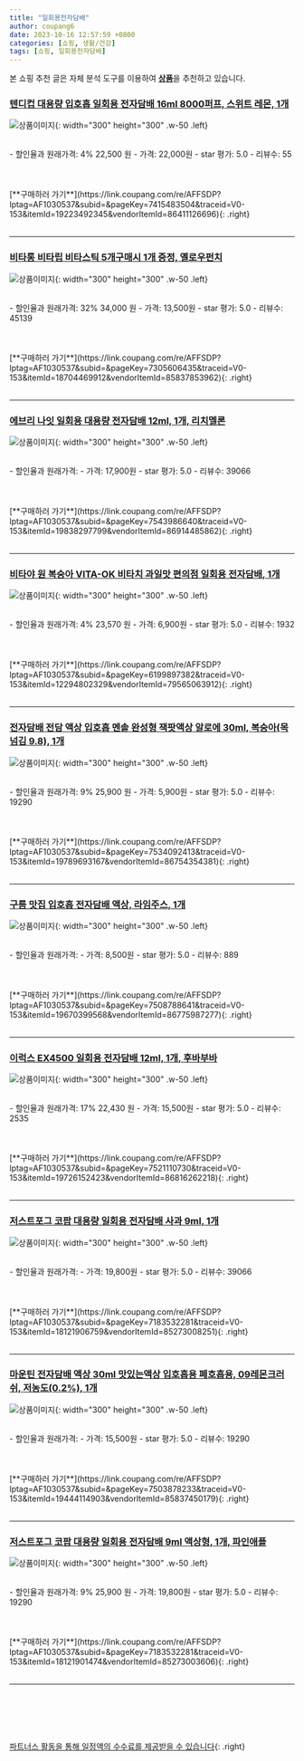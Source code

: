 ```yaml
---
title: "일회용전자담배"
author: coupang6
date: 2023-10-16 12:57:59 +0800
categories: [쇼핑, 생활/건강]
tags: [쇼핑, 일회용전자담배]
---
```


본 쇼핑 추천 글은 자체 분석 도구를 이용하여 [**상품**](https://link.coupang.com/a/bao1ui)을 추천하고 있습니다.

### [텐디컵 대용량 입호흡 일회용 전자담배 16ml 8000퍼프, 스위트 레몬, 1개](https://link.coupang.com/re/AFFSDP?lptag=AF1030537&subid=&pageKey=7415483504&traceid=V0-153&itemId=19223492345&vendorItemId=86411126696)

![상품이미지](https://img1a.coupangcdn.com/image/coupang/list/adultProduct_plp.png){: width="300" height="300" .w-50 .left}


<br>
- 할인율과 원래가격: 4%  22,500   원
- 가격: 22,000원
- star 평가: 5.0
- 리뷰수: 55
<br>
<br>
<br>
<br>
[**구매하러 가기**](https://link.coupang.com/re/AFFSDP?lptag=AF1030537&subid=&pageKey=7415483504&traceid=V0-153&itemId=19223492345&vendorItemId=86411126696){: .right}
<br>
<br>

---

### [비타롱 비타립 비타스틱 5개구매시 1개 증정, 옐로우펀치](https://link.coupang.com/re/AFFSDP?lptag=AF1030537&subid=&pageKey=7305606435&traceid=V0-153&itemId=18704469912&vendorItemId=85837853962)

![상품이미지](https://img1a.coupangcdn.com/image/coupang/list/adultProduct_plp.png){: width="300" height="300" .w-50 .left}


<br>
- 할인율과 원래가격: 32%  34,000   원
- 가격: 13,500원
- star 평가: 5.0
- 리뷰수: 45139
<br>
<br>
<br>
<br>
[**구매하러 가기**](https://link.coupang.com/re/AFFSDP?lptag=AF1030537&subid=&pageKey=7305606435&traceid=V0-153&itemId=18704469912&vendorItemId=85837853962){: .right}
<br>
<br>

---

### [에브리 나잇 일회용 대용량 전자담배 12ml, 1개, 리치멜론](https://link.coupang.com/re/AFFSDP?lptag=AF1030537&subid=&pageKey=7543986640&traceid=V0-153&itemId=19838297799&vendorItemId=86914485862)

![상품이미지](https://img1a.coupangcdn.com/image/coupang/list/adultProduct_plp.png){: width="300" height="300" .w-50 .left}


<br>
- 할인율과 원래가격: 
- 가격: 17,900원
- star 평가: 5.0
- 리뷰수: 39066
<br>
<br>
<br>
<br>
[**구매하러 가기**](https://link.coupang.com/re/AFFSDP?lptag=AF1030537&subid=&pageKey=7543986640&traceid=V0-153&itemId=19838297799&vendorItemId=86914485862){: .right}
<br>
<br>

---

### [비타야 원 복숭아 VITA-OK 비타치 과일맛 편의점 일회용 전자담배, 1개](https://link.coupang.com/re/AFFSDP?lptag=AF1030537&subid=&pageKey=6199897382&traceid=V0-153&itemId=12294802329&vendorItemId=79565063912)

![상품이미지](https://img1a.coupangcdn.com/image/coupang/list/adultProduct_plp.png){: width="300" height="300" .w-50 .left}


<br>
- 할인율과 원래가격: 4%  23,570   원
- 가격: 6,900원
- star 평가: 5.0
- 리뷰수: 1932
<br>
<br>
<br>
<br>
[**구매하러 가기**](https://link.coupang.com/re/AFFSDP?lptag=AF1030537&subid=&pageKey=6199897382&traceid=V0-153&itemId=12294802329&vendorItemId=79565063912){: .right}
<br>
<br>

---

### [전자담배 전담 액상 입호흡 멘솔 완성형 잭팟액상 알로에 30ml, 복숭아(목넘김 9.8), 1개](https://link.coupang.com/re/AFFSDP?lptag=AF1030537&subid=&pageKey=7534092413&traceid=V0-153&itemId=19789693167&vendorItemId=86754354381)

![상품이미지](https://img1a.coupangcdn.com/image/coupang/list/adultProduct_plp.png){: width="300" height="300" .w-50 .left}


<br>
- 할인율과 원래가격: 9%  25,900   원
- 가격: 5,900원
- star 평가: 5.0
- 리뷰수: 19290
<br>
<br>
<br>
<br>
[**구매하러 가기**](https://link.coupang.com/re/AFFSDP?lptag=AF1030537&subid=&pageKey=7534092413&traceid=V0-153&itemId=19789693167&vendorItemId=86754354381){: .right}
<br>
<br>

---

### [구름 맛집 입호흡 전자담배 액상, 라임주스, 1개](https://link.coupang.com/re/AFFSDP?lptag=AF1030537&subid=&pageKey=7508788641&traceid=V0-153&itemId=19670399568&vendorItemId=86775987277)

![상품이미지](https://img1a.coupangcdn.com/image/coupang/list/adultProduct_plp.png){: width="300" height="300" .w-50 .left}


<br>
- 할인율과 원래가격: 
- 가격: 8,500원
- star 평가: 5.0
- 리뷰수: 889
<br>
<br>
<br>
<br>
[**구매하러 가기**](https://link.coupang.com/re/AFFSDP?lptag=AF1030537&subid=&pageKey=7508788641&traceid=V0-153&itemId=19670399568&vendorItemId=86775987277){: .right}
<br>
<br>

---

### [이럭스 EX4500 일회용 전자담배 12ml, 1개, 후바부바](https://link.coupang.com/re/AFFSDP?lptag=AF1030537&subid=&pageKey=7521110730&traceid=V0-153&itemId=19726152423&vendorItemId=86816262218)

![상품이미지](https://img1a.coupangcdn.com/image/coupang/list/adultProduct_plp.png){: width="300" height="300" .w-50 .left}


<br>
- 할인율과 원래가격: 17%  22,430   원
- 가격: 15,500원
- star 평가: 5.0
- 리뷰수: 2535
<br>
<br>
<br>
<br>
[**구매하러 가기**](https://link.coupang.com/re/AFFSDP?lptag=AF1030537&subid=&pageKey=7521110730&traceid=V0-153&itemId=19726152423&vendorItemId=86816262218){: .right}
<br>
<br>

---

### [저스트포그 코팝 대용량 일회용 전자담배 사과 9ml, 1개](https://link.coupang.com/re/AFFSDP?lptag=AF1030537&subid=&pageKey=7183532281&traceid=V0-153&itemId=18121906759&vendorItemId=85273008251)

![상품이미지](https://img1a.coupangcdn.com/image/coupang/list/adultProduct_plp.png){: width="300" height="300" .w-50 .left}


<br>
- 할인율과 원래가격: 
- 가격: 19,800원
- star 평가: 5.0
- 리뷰수: 39066
<br>
<br>
<br>
<br>
[**구매하러 가기**](https://link.coupang.com/re/AFFSDP?lptag=AF1030537&subid=&pageKey=7183532281&traceid=V0-153&itemId=18121906759&vendorItemId=85273008251){: .right}
<br>
<br>

---

### [마운틴 전자담배 액상 30ml 맛있는액상 입호흡용 폐호흡용, 09레몬크러쉬, 저농도(0.2%), 1개](https://link.coupang.com/re/AFFSDP?lptag=AF1030537&subid=&pageKey=7503878233&traceid=V0-153&itemId=19444114903&vendorItemId=85837450179)

![상품이미지](https://img1a.coupangcdn.com/image/coupang/list/adultProduct_plp.png){: width="300" height="300" .w-50 .left}


<br>
- 할인율과 원래가격: 
- 가격: 15,500원
- star 평가: 5.0
- 리뷰수: 19290
<br>
<br>
<br>
<br>
[**구매하러 가기**](https://link.coupang.com/re/AFFSDP?lptag=AF1030537&subid=&pageKey=7503878233&traceid=V0-153&itemId=19444114903&vendorItemId=85837450179){: .right}
<br>
<br>

---

### [저스트포그 코팝 대용량 일회용 전자담배 9ml 액상형, 1개, 파인애플](https://link.coupang.com/re/AFFSDP?lptag=AF1030537&subid=&pageKey=7183532281&traceid=V0-153&itemId=18121901474&vendorItemId=85273003606)

![상품이미지](https://img1a.coupangcdn.com/image/coupang/list/adultProduct_plp.png){: width="300" height="300" .w-50 .left}


<br>
- 할인율과 원래가격: 9%  25,900   원
- 가격: 19,800원
- star 평가: 5.0
- 리뷰수: 19290
<br>
<br>
<br>
<br>
[**구매하러 가기**](https://link.coupang.com/re/AFFSDP?lptag=AF1030537&subid=&pageKey=7183532281&traceid=V0-153&itemId=18121901474&vendorItemId=85273003606){: .right}
<br>
<br>

---
<br><br><br><br><br> [파트너스 활동을 통해 일정액의 수수료를 제공받을 수 있습니다](https://link.coupang.com/a/bao1ui){: .right}